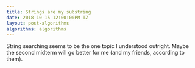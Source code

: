 ```yaml
---
title: Strings are my substring
date: 2018-10-15 12:00:00PM TZ
layout: post-algorithms
algorithms: algorithms
---
```


String searching seems to be the one topic I understood outright. Maybe the second midterm will go better for me (and my friends, according to them).
